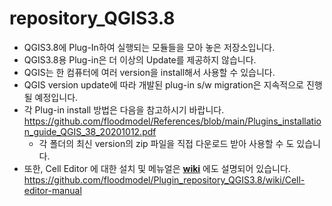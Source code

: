 # repository_QGIS3.8
* QGIS3.8에 Plug-In하여 실행되는 모듈들을 모아 놓은 저장소입니다. <br/>  
* QGIS3.8용 Plug-in은 더 이상의 Update를 제공하지 않습니다. <br/>
* QGIS는 한 컴퓨터에 여러 version을 install해서 사용할 수 있습니다. <br/>
* QGIS version update에 따라 개발된 plug-in s/w migration은 지속적으로 진행될 예정입니다. <br/> 
* 각 Plug-in install 방법은 다음을 참고하시기 바랍니다. https://github.com/floodmodel/References/blob/main/Plugins_installation_guide_QGIS_38_20201012.pdf <br/>  
    - 각 폴더의 최신 version의 zip 파일을 직접 다운로드 받아 사용할 수 도 있습니다. <br/> 
* 또한, Cell Editor 에 대한 설치 및 메뉴얼은 [**wiki**](https://github.com/floodmodel/Plugin_repository_QGIS3.8/wiki/Cell-editor-manual) 에도 설명되어 있습니다.<br/>
   https://github.com/floodmodel/Plugin_repository_QGIS3.8/wiki/Cell-editor-manual
